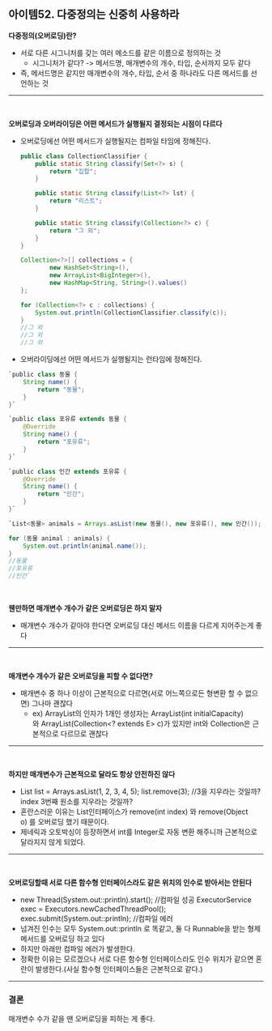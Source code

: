 ## **아이템52. 다중정의는 신중히 사용하라**

**다중정의(오버로딩)란?**

- 서로 다른 시그니처를 갖는 여러 메소드를 같은 이름으로 정의하는 것
    - 시그니처가 같다? -> 메서드명, 매개변수의 개수, 타입, 순서까지 모두 같다
- 즉, 메서드명은 같지만 매개변수의 개수, 타입, 순서 중 하나라도 다른 메서드를 선언하는 것

---
<br>

**오버로딩과 오버라이딩은 어떤 메서드가 실행될지 결정되는 시점이 다르다**

- 오버로딩에선 어떤 메서드가 실행될지는 컴파일 타임에 정해진다.
    
    ```java
    public class CollectionClassifier {
        public static String classify(Set<?> s) {
            return "집합";
        }
    
        public static String classify(List<?> lst) {
            return "리스트";
        }
    
        public static String classify(Collection<?> c) {
            return "그 외";
        }
    }
    ```
    
    ```java
    Collection<?>[] collections = {
            new HashSet<String>(),
            new ArrayList<BigInteger>(),
            new HashMap<String, String>().values()
    };
    
    for (Collection<?> c : collections) {
        System.out.println(CollectionClassifier.classify(c));
    }
    //그 외
    //그 외
    //그 외
    ```
    
- 오버라이딩에선 어떤 메서드가 실행될지는 런타임에 정해진다.

```java
`public class 동물 {
    String name() {
        return "동물";
    }
}`

`public class 포유류 extends 동물 {
    @Override
    String name() {
        return "포유류";
    }
}`

`public class 인간 extends 포유류 {
    @Override
    String name() {
        return "인간";
    }
}`

`List<동물> animals = Arrays.asList(new 동물(), new 포유류(), new 인간());

for (동물 animal : animals) {
    System.out.println(animal.name());
}
//동물
//포유류
//인간`
```
<br>

**웬만하면 매개변수 개수가 같은 오버로딩은 하지 말자**

- 매개변수 개수가 같아야 한다면 오버로딩 대신 메서드 이름을 다르게 지어주는게 좋다

---
<br>

**매개변수 개수가 같은 오버로딩을 피할 수 없다면?**

- 매개변수 중 하나 이상이 근본적으로 다르면(서로 어느쪽으로든 형변환 할 수 없으면) 그나마 괜찮다
    - ex) ArrayList의 인자가 1개인 생성자는 ArrayList(int initialCapacity)와 ArrayList(Collection<? extends E> c)가 있지만 int와 Collection은 근본적으로 다르므로 괜찮다

---
<br>

**하지만 매개변수가 근본적으로 달라도 항상 안전하진 않다**

- List<Integer> list = Arrays.asList(1, 2, 3, 4, 5);
list.remove(3); //3을 지우라는 것일까? index 3번째 원소를 지우라는 것일까?
- 혼란스러운 이유는 List<E>인터페이스가 remove(int index) 와 remove(Object o) 를 오버로딩 했기 때문이다.
- 제네릭과 오토박싱이 등장하면서 int를 Integer로 자동 변환 해주니까 근본적으로 달라지지 않게 되었다.

---
<br>

**오버로딩할때 서로 다른 함수형 인터페이스라도 같은 위치의 인수로 받아서는 안된다**

- new Thread(System.out::println).start(); //컴파일 성공
ExecutorService exec = Executors.newCachedThreadPool();
exec.submit(System.out::println); //컴파일 에러
- 넘겨진 인수는 모두 System.out::println 로 똑같고, 둘 다 Runnable을 받는 형제 메서드를 오버로딩 하고 있다
- 하지만 아래만 컴파일 에러가 발생한다.
- 정확한 이유는 모르겠으나 서로 다른 함수형 인터페이스라도 인수 위치가 같으면 혼란이 발생한다.(사실 함수형 인터페이스들은 근본적으로 같다.)

---

### **결론**

매개변수 수가 같을 땐 오버로딩을 피하는 게 좋다.
